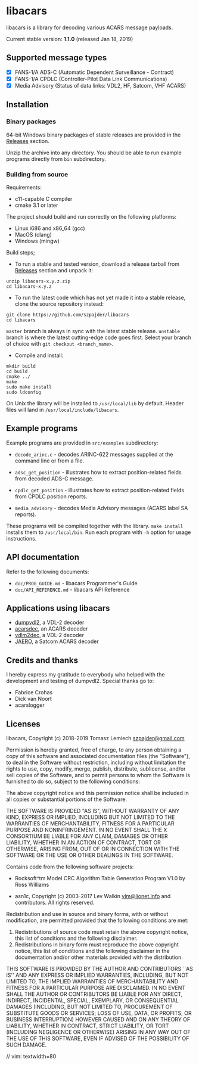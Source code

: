 # libacars

libacars is a library for decoding various ACARS message payloads.

Current stable version: **1.1.0** (released Jan 18, 2019)

## Supported message types

- [X] FANS-1/A ADS-C (Automatic Dependent Surveillance - Contract)
- [X] FANS-1/A CPDLC (Controller-Pilot Data Link Communications)
- [X] Media Advisory (Status of data links: VDL2, HF, Satcom, VHF ACARS)

## Installation

### Binary packages

64-bit Windows binary packages of stable releases are provided in the
[Releases](https://github.com/szpajder/libacars/releases) section.

Unzip the archive into any directory. You should be able to run example programs
directly from `bin` subdirectory.

### Building from source

Requirements:

- c11-capable C compiler
- cmake 3.1 or later

The project should build and run correctly on the following platforms:

- Linux i686 and x86_64 (gcc)
- MacOS (clang)
- Windows (mingw)

Build steps;

- To run a stable and tested version, download a release tarball from
  [Releases](https://github.com/szpajder/libacars/releases) section and unpack it:

```
unzip libacars-x.y.z.zip
cd libacars-x.y.z
```

- To run the latest code which has not yet made it into a stable release, clone
  the source repository instead:

```
git clone https://github.com/szpajder/libacars
cd libacars
```

`master` branch is always in sync with the latest stable release. `unstable`
branch is where the latest cutting-edge code goes first. Select your branch of
choice with `git checkout <branch_name>`.

- Compile and install:

```
mkdir build
cd build
cmake ../
make
sudo make install
sudo ldconfig
```

On Unix the library will be installed to `/usr/local/lib` by default.
Header files will land in `/usr/local/include/libacars`.

## Example programs

Example programs are provided in `src/examples` subdirectory:

- `decode_arinc.c` - decodes ARINC-622 messages supplied at the
  command line or from a file.

- `adsc_get_position` - illustrates how to extract position-related
  fields from decoded ADS-C message.

- `cpdlc_get_position` - illustrates how to extract position-related
  fields from CPDLC position reports.

- `media_advisory` - decodes Media Advisory messages (ACARS label SA
  reports).

These programs will be compiled together with the library.  `make install`
installs them to `/usr/local/bin`.  Run each program with `-h` option for
usage instructions.

## API documentation

Refer to the following documents:

- `doc/PROG_GUIDE.md` - libacars Programmer's Guide
- `doc/API_REFERENCE.md` - libacars API Reference

## Applications using libacars

- [dumpvdl2](https://github.com/szpajder/dumpvdl2), a VDL-2 decoder
- [acarsdec](https://github.com/TLeconte/acarsdec/), an ACARS decoder
- [vdlm2dec](https://github.com/TLeconte/vdlm2dec), a VDL-2 decoder
- [JAERO](https://github.com/jontio/JAERO/), a Satcom ACARS decoder

## Credits and thanks

I hereby express my gratitude to everybody who helped with the development and
testing of dumpvdl2. Special thanks go to:

- Fabrice Crohas
- Dick van Noort
- acarslogger

## Licenses

libacars, Copyright (c) 2018-2019 Tomasz Lemiech <szpajder@gmail.com>

Permission is hereby granted, free of charge, to any person obtaining
a copy of this software and associated documentation files (the
"Software"), to deal in the Software without restriction, including
without limitation the rights to use, copy, modify, merge, publish,
distribute, sublicense, and/or sell copies of the Software, and to
permit persons to whom the Software is furnished to do so, subject to
the following conditions:

The above copyright notice and this permission notice shall be
included in all copies or substantial portions of the Software.

THE SOFTWARE IS PROVIDED "AS IS", WITHOUT WARRANTY OF ANY KIND,
EXPRESS OR IMPLIED, INCLUDING BUT NOT LIMITED TO THE WARRANTIES OF
MERCHANTABILITY, FITNESS FOR A PARTICULAR PURPOSE AND
NONINFRINGEMENT. IN NO EVENT SHALL THE X CONSORTIUM BE LIABLE FOR ANY
CLAIM, DAMAGES OR OTHER LIABILITY, WHETHER IN AN ACTION OF CONTRACT,
TORT OR OTHERWISE, ARISING FROM, OUT OF OR IN CONNECTION WITH THE
SOFTWARE OR THE USE OR OTHER DEALINGS IN THE SOFTWARE.


Contains code from the following software projects:

- Rocksoft^tm Model CRC Algorithm Table Generation Program V1.0
  by Ross Williams

- asn1c, Copyright (c) 2003-2017 Lev Walkin <vlm@lionet.info>
  and contributors. All rights reserved.

Redistribution and use in source and binary forms, with or without
modification, are permitted provided that the following conditions
are met:
1. Redistributions of source code must retain the above copyright
   notice, this list of conditions and the following disclaimer.
2. Redistributions in binary form must reproduce the above copyright
   notice, this list of conditions and the following disclaimer in the
   documentation and/or other materials provided with the distribution.

THIS SOFTWARE IS PROVIDED BY THE AUTHOR AND CONTRIBUTORS ``AS IS'' AND
ANY EXPRESS OR IMPLIED WARRANTIES, INCLUDING, BUT NOT LIMITED TO, THE
IMPLIED WARRANTIES OF MERCHANTABILITY AND FITNESS FOR A PARTICULAR PURPOSE
ARE DISCLAIMED.  IN NO EVENT SHALL THE AUTHOR OR CONTRIBUTORS BE LIABLE
FOR ANY DIRECT, INDIRECT, INCIDENTAL, SPECIAL, EXEMPLARY, OR CONSEQUENTIAL
DAMAGES (INCLUDING, BUT NOT LIMITED TO, PROCUREMENT OF SUBSTITUTE GOODS
OR SERVICES; LOSS OF USE, DATA, OR PROFITS; OR BUSINESS INTERRUPTION)
HOWEVER CAUSED AND ON ANY THEORY OF LIABILITY, WHETHER IN CONTRACT, STRICT
LIABILITY, OR TORT (INCLUDING NEGLIGENCE OR OTHERWISE) ARISING IN ANY WAY
OUT OF THE USE OF THIS SOFTWARE, EVEN IF ADVISED OF THE POSSIBILITY OF
SUCH DAMAGE.

// vim: textwidth=80

